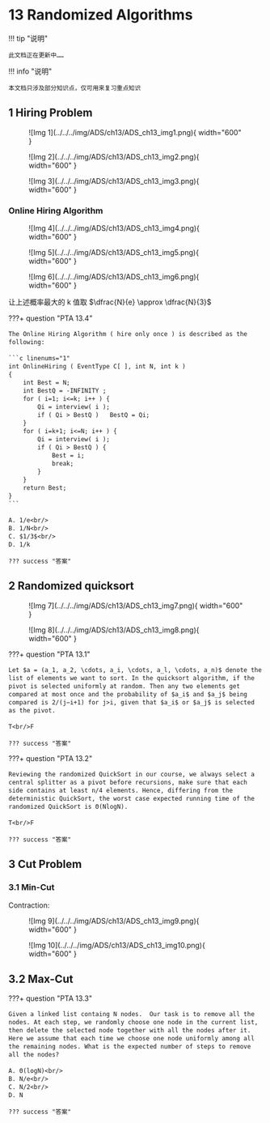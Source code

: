 # 13 Randomized Algorithms

!!! tip "说明"

    此文档正在更新中……

!!! info "说明"

    本文档只涉及部分知识点，仅可用来复习重点知识

## 1 Hiring Problem

<figure markdown="span">
    ![Img 1](../../../img/ADS/ch13/ADS_ch13_img1.png){ width="600" }
</figure>

<figure markdown="span">
    ![Img 2](../../../img/ADS/ch13/ADS_ch13_img2.png){ width="600" }
</figure>

<figure markdown="span">
    ![Img 3](../../../img/ADS/ch13/ADS_ch13_img3.png){ width="600" }
</figure>

### Online Hiring Algorithm

<figure markdown="span">
    ![Img 4](../../../img/ADS/ch13/ADS_ch13_img4.png){ width="600" }
</figure>

<figure markdown="span">
    ![Img 5](../../../img/ADS/ch13/ADS_ch13_img5.png){ width="600" }
</figure>

<figure markdown="span">
    ![Img 6](../../../img/ADS/ch13/ADS_ch13_img6.png){ width="600" }
</figure>

让上述概率最大的 k 值取 $\dfrac{N}{e} \approx \dfrac{N}{3}$

???+ question "PTA 13.4"

    The Online Hiring Algorithm ( hire only once ) is described as the following:

    ```c linenums="1"
    int OnlineHiring ( EventType C[ ], int N, int k )
    {
        int Best = N;
        int BestQ = -INFINITY ;
        for ( i=1; i<=k; i++ ) {
            Qi = interview( i );
            if ( Qi > BestQ )   BestQ = Qi;
        }
        for ( i=k+1; i<=N; i++ ) {
            Qi = interview( i );
            if ( Qi > BestQ ) {
                Best = i;
                break;
            }
        }
        return Best;
    }
    ```
    
    A. 1/e<br/>
    B. 1/N<br/>
    C. $1/3$<br/>
    D. 1/k

    ??? success "答案"

## 2 Randomized quicksort

<figure markdown="span">
    ![Img 7](../../../img/ADS/ch13/ADS_ch13_img7.png){ width="600" }
</figure>

<figure markdown="span">
    ![Img 8](../../../img/ADS/ch13/ADS_ch13_img8.png){ width="600" }
</figure>

???+ question "PTA 13.1"

    Let $a = (a_1, a_2, \cdots, a_i, \cdots, a_l, \cdots, a_n)$ denote the list of elements we want to sort. In the quicksort algorithm, if the pivot is selected uniformly at random. Then any two elements get compared at most once and the probability of $a_i$ and $a_j$ being compared is 2/(j−i+1) for j>i, given that $a_i$ or $a_j$ is selected as the pivot. 

    T<br/>F

    ??? success "答案"

???+ question "PTA 13.2"

    Reviewing the randomized QuickSort in our course, we always select a central splitter as a pivot before recursions, make sure that each side contains at least n/4 elements. Hence, differing from the deterministic QuickSort, the worst case expected running time of the randomized QuickSort is Θ(NlogN).   

    T<br/>F

    ??? success "答案"

## 3 Cut Problem

### 3.1 Min-Cut

Contraction:

<figure markdown="span">
    ![Img 9](../../../img/ADS/ch13/ADS_ch13_img9.png){ width="600" }
</figure>

<figure markdown="span">
    ![Img 10](../../../img/ADS/ch13/ADS_ch13_img10.png){ width="600" }
</figure>

## 3.2 Max-Cut

???+ question "PTA 13.3"

    Given a linked list containg N nodes.  Our task is to remove all the nodes. At each step, we randomly choose one node in the current list, then delete the selected node together with all the nodes after it. Here we assume that each time we choose one node uniformly among all the remaining nodes. What is the expected number of steps to remove all the nodes?

    A. Θ(logN)<br/>
    B. N/e<br/>
    C. N/2<br/>
    D. N
    
    ??? success "答案"